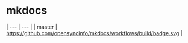 # mkdocs

| --- | --- |
| master | https://github.com/opensyncinfo/mkdocs/workflows/build/badge.svg |
